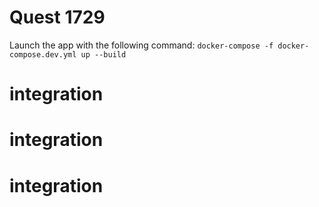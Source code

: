 # Quest 1729

Launch the app with the following command: `docker-compose -f docker-compose.dev.yml up --build`
# integration
# integration
# integration
